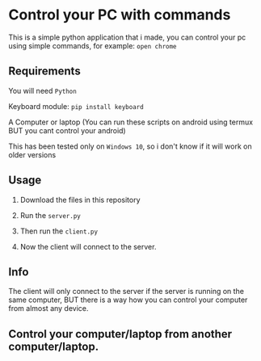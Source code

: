 # Control your PC with commands

This is a simple python application that i made, you can control your pc using simple commands, for example: ```open chrome```

## Requirements

You will need ```Python```

Keyboard module:
```pip install keyboard```

A Computer or laptop (You can run these scripts on android using termux BUT you cant control your android)

This has been tested only on ```Windows 10```, so i don't know if it will work on older versions

## Usage

1. Download the files in this repository

2. Run the ``` server.py ```

3. Then run the ```client.py```

4. Now the client will connect to the server.

## Info

The client will only connect to the server if the server is running on the same computer, BUT there is a way how you can control your computer from almost any device.

## Control your computer/laptop from another computer/laptop.
